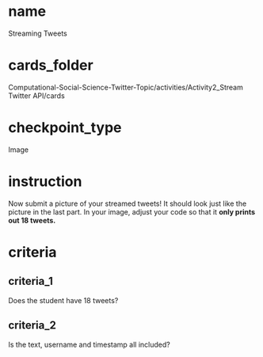 # name

Streaming Tweets

# cards_folder

Computational-Social-Science-Twitter-Topic/activities/Activity2_Stream Twitter API/cards

# checkpoint_type
   
Image

# instruction

Now submit a picture of your streamed tweets! It should look just like the picture in the last part. In your image, adjust your code so that it **only prints out 18 tweets.**
 
# criteria 

## criteria_1

Does the student have 18 tweets?

## criteria_2

Is the text, username and timestamp all included?
